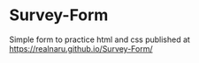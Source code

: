# Survey-Form
Simple form to practice html and css
published at https://realnaru.github.io/Survey-Form/
